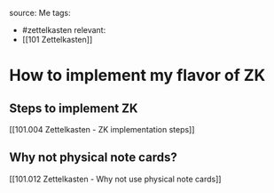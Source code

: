 source: Me
tags:
- #zettelkasten 
relevant:
- [[101 Zettelkasten]]

# How to implement my flavor of ZK

## Steps to implement ZK
[[101.004 Zettelkasten - ZK implementation steps]]


## Why not physical note cards?
[[101.012 Zettelkasten - Why not use physical note cards]]